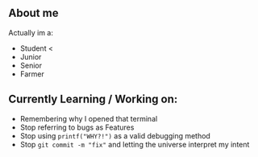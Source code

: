 ## About me
Actually im a:
- Student <
- Junior
- Senior
- Farmer
## Currently Learning / Working on:
-  Remembering why I opened that terminal
- Stop referring to bugs as Features
- Stop using `printf("WHY?!")` as a valid debugging method
- Stop `git commit -m "fix"` and letting the universe interpret my intent

